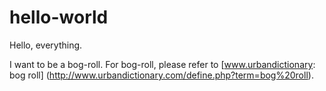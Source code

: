 # hello-world
Hello, everything.

I want to be a bog-roll.
For bog-roll, please refer to [www.urbandictionary: bog roll] (http://www.urbandictionary.com/define.php?term=bog%20roll).

